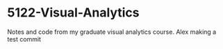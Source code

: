 # 5122-Visual-Analytics
Notes and code from my graduate visual analytics course.
Alex making a test commit
